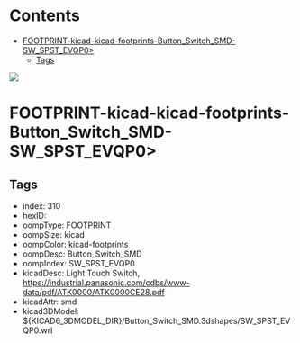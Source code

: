 



Contents
========

* [FOOTPRINT-kicad-kicad-footprints-Button_Switch_SMD-SW_SPST_EVQP0>](#footprint-kicad-kicad-footprints-button_switch_smd-sw_spst_evqp0)
	* [Tags](#tags)
  
![][im]
# FOOTPRINT-kicad-kicad-footprints-Button_Switch_SMD-SW_SPST_EVQP0>

## Tags

- index: 310
- hexID: 
- oompType: FOOTPRINT
- oompSize: kicad
- oompColor: kicad-footprints
- oompDesc: Button_Switch_SMD
- oompIndex: SW_SPST_EVQP0
- kicadDesc: Light Touch Switch, https://industrial.panasonic.com/cdbs/www-data/pdf/ATK0000/ATK0000CE28.pdf
- kicadAttr: smd
- kicad3DModel: ${KICAD6_3DMODEL_DIR}/Button_Switch_SMD.3dshapes/SW_SPST_EVQP0.wrl



[im]: image.png
